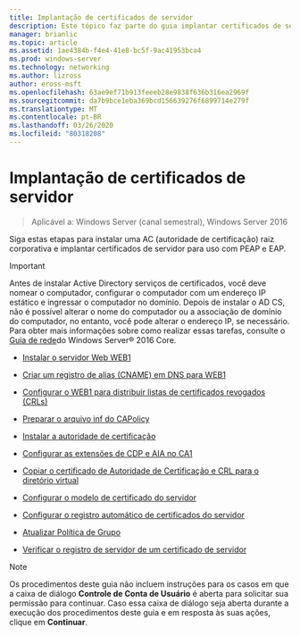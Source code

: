 ```yaml
---
title: Implantação de certificados de servidor
description: Este tópico faz parte do guia implantar certificados de servidor para implantações com e sem fio 802.1 X
manager: brianlic
ms.topic: article
ms.assetid: 1ae4384b-f4e4-41e8-bc5f-9ac41953bca4
ms.prod: windows-server
ms.technology: networking
ms.author: lizross
author: eross-msft
ms.openlocfilehash: 63ae9ef71b913feeeb28e9838f636b316ea2969f
ms.sourcegitcommit: da7b9bce1eba369bcd156639276f6899714e279f
ms.translationtype: MT
ms.contentlocale: pt-BR
ms.lasthandoff: 03/26/2020
ms.locfileid: "80318208"
---
```

# <a name="server-certificate-deployment"></a>Implantação de certificados de servidor

>Aplicável a: Windows Server (canal semestral), Windows Server 2016

Siga estas etapas para instalar uma AC (autoridade de certificação) raiz corporativa e implantar certificados de servidor para uso com PEAP e EAP.  
  
> [!IMPORTANT]  
> Antes de instalar Active Directory serviços de certificados, você deve nomear o computador, configurar o computador com um endereço IP estático e ingressar o computador no domínio. Depois de instalar o AD CS, não é possível alterar o nome do computador ou a associação de domínio do computador, no entanto, você pode alterar o endereço IP, se necessário. Para obter mais informações sobre como realizar essas tarefas, consulte o [Guia de rede](../../Core-Network-Guide.md)do Windows Server&reg; 2016 Core.  

  
-   [Instalar o servidor Web WEB1](../../../core-network-guide/cncg/server-certs/Install-the-Web-Server-WEB1.md)  
  
-   [Criar um registro de alias (CNAME) em DNS para WEB1](../../../core-network-guide/cncg/server-certs/Create-an-Alias-CNAME-Record-in-DNS-for-WEB1.md)  
  
-   [Configurar o WEB1 para distribuir listas de certificados revogados (CRLs)](../../../core-network-guide/cncg/server-certs/Configure-WEB1-to-Distribute-Certificate-Revocation-Lists.md)  
  
-   [Preparar o arquivo inf do CAPolicy](../../../core-network-guide/cncg/server-certs/Prepare-the-CAPolicy-inf-File.md)  
  
-   [Instalar a autoridade de certificação](../../../core-network-guide/cncg/server-certs/Install-the-Certification-Authority.md)  
  
-   [Configurar as extensões de CDP e AIA no CA1](../../../core-network-guide/cncg/server-certs/Configure-the-CDP-and-AIA-Extensions-on-CA1.md)  
  
-   [Copiar o certificado de Autoridade de Certificação e CRL para o diretório virtual](../../../core-network-guide/cncg/server-certs/Copy-the-CA-Certificate-and-CRL-to-the-Virtual-Directory.md)  
  
-   [Configurar o modelo de certificado do servidor](../../../core-network-guide/cncg/server-certs/Configure-the-Server-Certificate-Template.md)  
  
-   [Configurar o registro automático de certificados do servidor](../../../core-network-guide/cncg/server-certs/Configure-Server-Certificate-Autoenrollment.md)  
  
-   [Atualizar Política de Grupo](../../../core-network-guide/cncg/server-certs/Refresh-Group-Policy.md)  
  
-   [Verificar o registro de servidor de um certificado de servidor](../../../core-network-guide/cncg/server-certs/Verify-Server-Enrollment-of-a-Server-Certificate.md)  
  
> [!NOTE]  
> Os procedimentos deste guia não incluem instruções para os casos em que a caixa de diálogo **Controle de Conta de Usuário** é aberta para solicitar sua permissão para continuar. Caso essa caixa de diálogo seja aberta durante a execução dos procedimentos deste guia e em resposta às suas ações, clique em **Continuar**.  
  



